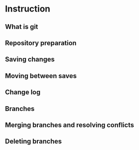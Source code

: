# Instruction

## What is git

## Repository preparation

## Saving changes

## Moving between saves

## Change log

## Branches

## Merging branches and resolving conflicts

## Deleting branches
